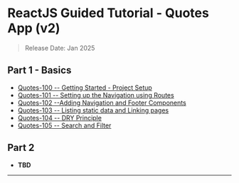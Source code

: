 # ReactJS Guided Tutorial - Quotes App (v2)

> Release Date: Jan 2025

## Part 1 - Basics

- [Quotes-100 -- Getting Started - Project Setup](https://costaivo.com/tutorial-reactjs/quotes-100)
- [Quotes-101 -- Setting up the Navigation using Routes](https://costaivo.com/tutorial-reactjs/quotes-101)
- [Quotes-102 --Adding Navigation and Footer Components](https://costaivo.com/tutorial-reactjs/quotes-102)
- [Quotes-103 -- Listing static data and Linking  pages](https://costaivo.com/tutorial-reactjs/quotes-103)
- [Quotes-104 --  DRY Principle](https://costaivo.com/tutorial-reactjs/quotes-104)
- [Quotes-105 --  Search and Filter](https://costaivo.com/tutorial-reactjs/quotes-105)

## Part 2

- **TBD**

---
